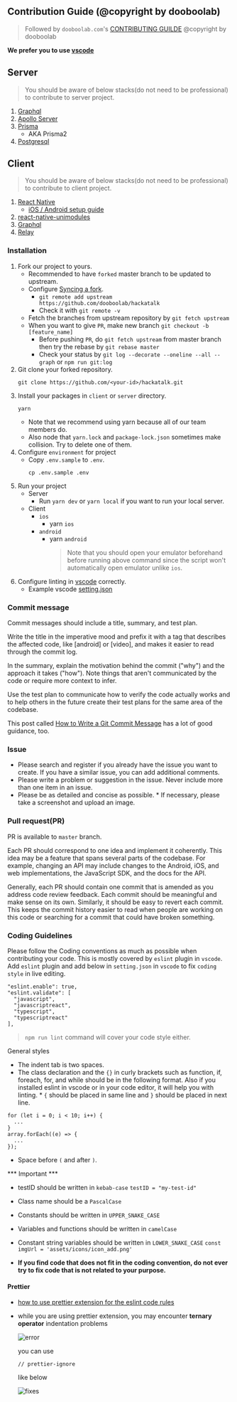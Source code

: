 ## Contribution Guide (@copyright by dooboolab)

> Followed by `dooboolab.com`'s [CONTRIBUTING GUILDE](https://github.com/dooboolab/dooboolab.com/edit/master/contributing.md)
> @copyright by dooboolab

**We prefer you to use [vscode](https://code.visualstudio.com)**

## Server

> You should be aware of below stacks(do not need to be professional) to contribute to server project.

1. [Graphql](https://graphql.org)
2. [Apollo Server](https://www.apollographql.com/docs/apollo-server)
3. [Prisma](https://www.prisma.io)
   - AKA Prisma2
4. [Postgresql](https://www.postgresql.org)


## Client

> You should be aware of below stacks(do not need to be professional) to contribute to client project.

1. [React Native](https://facebook.github.io/react-native)
   - [iOS / Android setup guide](https://facebook.github.io/react-native/docs/getting-started)
2. [react-native-unimodules](https://github.com/unimodules/react-native-unimodules)
3. [Graphql](https://graphql.org)
4. [Relay](https://relay.dev)


### Installation

1. Fork our project to yours.
   - Recommended to have `forked` master branch to be updated to upstream.
   - Configure [Syncing a fork](https://help.github.com/articles/configuring-a-remote-for-a-fork/).
     - `git remote add upstream https://github.com/dooboolab/hackatalk`
     - Check it with `git remote -v`
   - Fetch the branches from upstream repository by `git fetch upstream`
   - When you want to give `PR`, make new branch `git checkout -b [feature_name]`
     - Before pushing `PR`, do `git fetch upstream` from master branch then try the rebase by `git rebase master`
     - Check your status by `git log --decorate --oneline --all --graph` or `npm run git:log`
2. Git clone your forked repository.
   ```
   git clone https://github.com/<your-id>/hackatalk.git
   ```
3. Install your packages in `client` or `server` directory.
   ```
   yarn
   ```
   - Note that we recommend using yarn because all of our team members do.
   - Also node that `yarn.lock` and `package-lock.json` sometimes make collision. Try to delete one of them.
4. Configure `environment` for project
   - Copy `.env.sample` to `.env`.
     ```
     cp .env.sample .env
     ```
5. Run your project
   - Server
     - Run `yarn dev` or `yarn local` if you want to run your local server.
   - Client
     - `ios`
       - yarn `ios`
     - `android`
       - yarn `android`
         > Note that you should open your emulator beforehand before running above command since the script won't automatically open emulator unlike `ios`.
8. Configure linting in [vscode](https://code.visualstudio.com) correctly.
   - Example vscode [setting.json](https://gist.github.com/hyochan/815e9040593180c4725d7694d863e5a1)

### Commit message

Commit messages should include a title, summary, and test plan.

Write the title in the imperative mood and prefix it with a tag that describes the affected code, like [android] or [video], and makes it easier to read through the commit log.

In the summary, explain the motivation behind the commit ("why") and the approach it takes ("how"). Note things that aren't communicated by the code or require more context to infer.

Use the test plan to communicate how to verify the code actually works and to help others in the future create their test plans for the same area of the codebase.

This post called [How to Write a Git Commit Message](https://chris.beams.io/posts/git-commit/) has a lot of good guidance, too.

### Issue

- Please search and register if you already have the issue you want to create. If you have a similar issue, you can add additional comments.
- Please write a problem or suggestion in the issue. Never include more than one item in an issue.
- Please be as detailed and concise as possible. \* If necessary, please take a screenshot and upload an image.

### Pull request(PR)

PR is available to `master` branch.

Each PR should correspond to one idea and implement it coherently. This idea may be a feature that spans several parts of the codebase. For example, changing an API may include changes to the Android, iOS, and web implementations, the JavaScript SDK, and the docs for the API.

Generally, each PR should contain one commit that is amended as you address code review feedback. Each commit should be meaningful and make sense on its own. Similarly, it should be easy to revert each commit. This keeps the commit history easier to read when people are working on this code or searching for a commit that could have broken something.

### Coding Guidelines

Please follow the Coding conventions as much as possible when contributing your code. This is mostly covered by `eslint` plugin in `vscode`. Add `eslint` plugin and add below in `setting.json` in `vscode` to fix `coding style` in live editing.

```
"eslint.enable": true,
"eslint.validate": [
  "javascript",
  "javascriptreact",
  "typescript",
  "typescriptreact"
],
```

> `npm run lint` command will cover your code style either.

General styles

- The indent tab is two spaces.
- The class declaration and the `{}` in curly brackets such as function, if, foreach, for, and while should be in the following format. Also if you installed eslint in vscode or in your code editor, it will help you with linting. \* `{` should be placed in same line and `}` should be placed in next line.

```
for (let i = 0; i < 10; i++) {
  ...
}
array.forEach((e) => {
  ...
});
```

- Space before `(` and after `)`.

*** Important ***
- testID should be written in `kebab-case`
  `testID = "my-test-id"`
- Class name should be a `PascalCase`
- Constants should be written in `UPPER_SNAKE_CASE`
- Variables and functions should be written in `camelCase`
- Constant string variables should be written in `LOWER_SNAKE_CASE`
  `const imgUrl = 'assets/icons/icon_add.png'`

- **If you find code that does not fit in the coding convention, do not ever try to fix code that is not related to your purpose.**

#### Prettier

- [how to use prettier extension for the eslint code rules](https://medium.com/dooboolab/using-eslint-prettier-and-sort-imports-vscode-extensions-for-formatting-open-source-project-16edf317129d)
- while you are using prettier extension, you may encounter **ternary operator** indentation problems

  ![error](https://i.imgur.com/RhGrbLo.png)

  you can use

  ```
  // prettier-ignore
  ```

  like below

  ![fixes](https://i.imgur.com/x3bL5kf.png)
